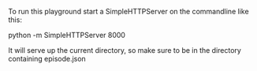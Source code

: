 To run this playground start a SimpleHTTPServer on the commandline like this:

python -m SimpleHTTPServer 8000

It will serve up the current directory, so make sure to be in the directory containing episode.json